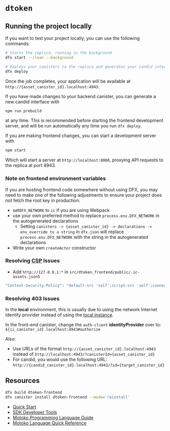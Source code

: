 # `dtoken`

## Running the project locally

If you want to test your project locally, you can use the following commands:

```bash
# Starts the replica, running in the background
dfx start --clean --background

# Deploys your canisters to the replica and generates your candid interface
dfx deploy
```

Once the job completes, your application will be available at `http://{asset_canister_id}.localhost:4943`.

If you have made changes to your backend canister, you can generate a new candid interface with

```bash
npm run prebuild
```

at any time. This is recommended before starting the frontend development server, and will be run automatically any time you run `dfx deploy`.

If you are making frontend changes, you can start a development server with

```bash
npm start
```

Which will start a server at `http://localhost:8080`, proxying API requests to the replica at port 4943.

### Note on frontend environment variables

If you are hosting frontend code somewhere without using DFX, you may need to make one of the following adjustments to ensure your project does not fetch the root key in production:

- set`DFX_NETWORK` to `ic` if you are using Webpack
- use your own preferred method to replace `process.env.DFX_NETWORK` in the autogenerated declarations
  - Setting `canisters -> {asset_canister_id} -> declarations -> env_override to a string` in `dfx.json` will replace `process.env.DFX_NETWORK` with the string in the autogenerated declarations
- Write your own `createActor` constructor

### Resolving [CSP](https://developer.mozilla.org/en-US/docs/Web/HTTP/CSP) Issues

* Add `http://127.0.0.1:*` in `src/dtoken_frontend/public/.ic-assets.json5`

```bash
"Content-Security-Policy": "default-src 'self';script-src 'self';connect-src 'self' http://127.0.0.1:* http://localhost:* https://icp0.io https://*.icp0.io https://icp-api.io;img-src 'self' data:;style-src * 'unsafe-inline';style-src-elem * 'unsafe-inline';font-src *;object-src 'none';base-uri 'self';frame-ancestors 'none';form-action 'self';upgrade-insecure-requests;"
```

### Resolving 403 Issues

In the **local** environment, this is usually due to using the network Internet Identity provider instead of using the [local instance](https://internetcomputer.org/docs/current/tutorials/developer-journey/level-3/3.5-identities-and-auth#importing-the-auth-client-package).

In the front-end canister, change the `auth-client` **identityProvider** over to: `${ii_canister_id}.localhost:4943#authorize`

Also:

* Use URLs of the format `http://{asset_canister_id}.localhost:4943` instead of `http://localhost:4943/?canisterId={asset_canister_id}`
* For candid, you would use the following URL: `http://{candid_canister_id}.localhost:4943/?id={target_canister_id}`

## Resources

```bash
dfx build dtoken-frontend
dfx canister install dtoken-frontend --mode='reinstall'
```

- [Quick Start](https://internetcomputer.org/docs/current/developer-docs/setup/deploy-locally)
- [SDK Developer Tools](https://internetcomputer.org/docs/current/developer-docs/setup/install)
- [Motoko Programming Language Guide](https://internetcomputer.org/docs/current/motoko/main/motoko)
- [Motoko Language Quick Reference](https://internetcomputer.org/docs/current/motoko/main/language-manual)